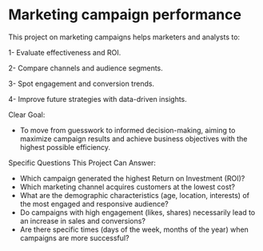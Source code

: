 # Marketing campaign performance

This project on marketing campaigns helps marketers and analysts to:

1- Evaluate effectiveness and ROI.

2- Compare channels and audience segments.

3- Spot engagement and conversion trends.

4- Improve future strategies with data-driven insights.


Clear Goal:

- To move from guesswork to informed decision-making, aiming to maximize campaign results and achieve business objectives with the highest possible efficiency.


Specific Questions This Project Can Answer:

 - Which campaign generated the highest Return on Investment (ROI)?
 - Which marketing channel acquires customers at the lowest cost?
 - What are the demographic characteristics (age, location, interests) of the most engaged and responsive audience?
 - Do campaigns with high engagement (likes, shares) necessarily lead to an increase in sales and conversions?
 - Are there specific times (days of the week, months of the year) when campaigns are more successful?
